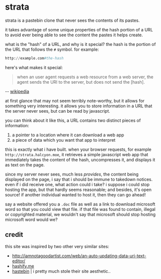 # strata

strata is a pastebin clone that never sees the contents of its pastes.

it takes advantage of some unique properties of the hash portion of a URL to
avoid ever being able to see the content the pastes it helps create.

what is the "hash" of a URL, and why is it special? 
the hash is the portion of the URL that follows the `#` symbol. 
for example:

```python
http://example.com#the-hash
```

here's what makes it special:

> when an user agent requests a web resource from a web
> server, the agent sends the URI to the server, but does not send the
> [hash].

-- [wikipedia](http://en.wikipedia.org/wiki/Fragment_identifier)

at first glance that may not seem terribly note-worthy, but it allows for
something very interesting. it allows you to store information in a URL that
the server never sees, but can be read by javascript.

you can think about it like this, a URL contains two distinct pieces of
information:

1. a pointer to a location where it can download a web app
2. a piece of data which you want that app to interpret

this is exactly what i have built. when your browser requests, for example
`http://strata.halcyon.moe`, it retrieves a simple javascript web app that immediately 
takes the content of the hash, uncompresses it, and displays it as text on the page.

since my server never sees, much less *provides*, the content being displayed
on the page, i say that i should be immune to takedown notices. even if
i did receive one, what action could i take? i suppose i could stop hosting the
app, but that hardly seems reasonable; and besides, it's open source! if
another individual wanted to host it, then they can go ahead!

say a website offered you a `.doc` file as well as a link to download microsoft
word so that you could view that file. if that file was found to contain,
illegal or copyrighted material, we wouldn't say that microsoft should stop
hosting microsoft word would we?

## credit

this site was inspired by two other very similar sites:

- http://iamnotagoodartist.com/web/an-auto-updating-data-uri-text-editor/
- [hashify.me](http://bit.ly/dXYxGU)
- [hastebin](http://hastebin.com/) | i pretty much stole their site aesthetic..
